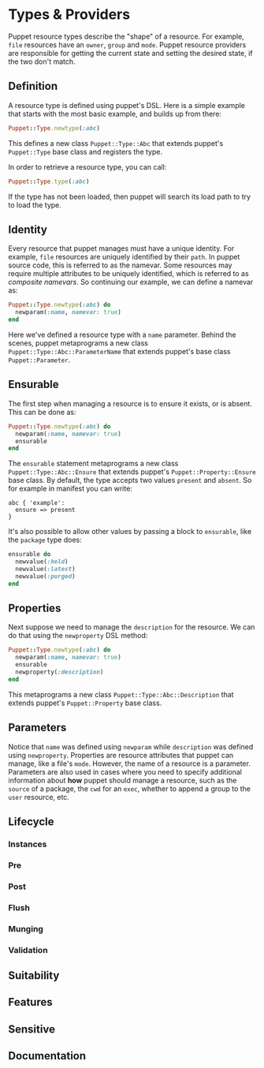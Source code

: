 # Types & Providers

Puppet resource types describe the "shape" of a resource. For example, `file`
resources have an `owner`, `group` and `mode`. Puppet resource providers are
responsible for getting the current state and setting the desired state, if the
two don't match.

## Definition

A resource type is defined using puppet's DSL. Here is a simple example that
starts with the most basic example, and builds up from there:

```ruby
Puppet::Type.newtype(:abc)
```

This defines a new class `Puppet::Type::Abc` that extends puppet's
`Puppet::Type` base class and registers the type.

In order to retrieve a resource type, you can call:

```ruby
Puppet::Type.type(:abc)
```

If the type has not been loaded, then puppet will search its load path to try to
load the type.

## Identity

Every resource that puppet manages must have a unique identity. For example,
`file` resources are uniquely identified by their `path`. In puppet source code,
this is referred to as the namevar. Some resources may require multiple
attributes to be uniquely identified, which is referred to as *composite
namevars*. So continuing our example, we can define a namevar as:

```ruby
Puppet::Type.newtype(:abc) do
  newparam(:name, namevar: true)
end
```

Here we've defined a resource type with a `name` parameter. Behind the scenes,
puppet metaprograms a new class `Puppet::Type::Abc::ParameterName` that extends puppet's
base class `Puppet::Parameter`.

## Ensurable

The first step when managing a resource is to ensure it exists, or is absent.
This can be done as:

```ruby
Puppet::Type.newtype(:abc) do
  newparam(:name, namevar: true)
  ensurable
end
```

The `ensurable` statement metaprograms a new class `Puppet::Type::Abc::Ensure`
that extends puppet's `Puppet::Property::Ensure` base class. By default, the type
accepts two values `present` and `absent`. So for example in manifest you can
write:

```puppet
abc { 'example':
  ensure => present
}
```

It's also possible to allow other values by passing a block to `ensurable`, like
the `package` type does:

```ruby
ensurable do
  newvalue(:held)
  newvalue(:latest)
  newvalue(:purged)
end
```
## Properties

Next suppose we need to manage the `description` for the resource. We can do
that using the `newproperty` DSL method:

```ruby
Puppet::Type.newtype(:abc) do
  newparam(:name, namevar: true)
  ensurable
  newproperty(:description)
end
```

This metaprograms a new class `Puppet::Type::Abc::Description` that extends
puppet's `Puppet::Property` base class.

## Parameters

Notice that `name` was defined using `newparam` while `description` was defined
using `newproperty`. Properties are resource attributes that puppet can manage,
like a file's `mode`. However, the name of a resource is a parameter. Parameters
are also used in cases where you need to specify additional information about
**how** puppet should manage a resource, such as the `source` of a package, the
`cwd` for an `exec`, whether to append a group to the `user` resource, etc.
## Lifecycle
### Instances
### Pre
### Post
### Flush
### Munging
### Validation
## Suitability
## Features
## Sensitive
## Documentation
